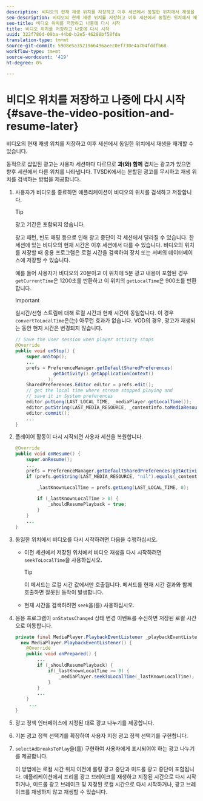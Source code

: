 ```yaml
---
description: 비디오의 현재 재생 위치를 저장하고 이후 세션에서 동일한 위치에서 재생을 재개할 수 있습니다.
seo-description: 비디오의 현재 재생 위치를 저장하고 이후 세션에서 동일한 위치에서 재생을 재개할 수 있습니다.
seo-title: 비디오 위치를 저장하고 나중에 다시 시작
title: 비디오 위치를 저장하고 나중에 다시 시작
uuid: 322f780d-09ba-44b0-b2e5-46288bf58fda
translation-type: tm+mt
source-git-commit: 5908e5a3521966496aeec0ef730e4a704fddfb68
workflow-type: tm+mt
source-wordcount: '419'
ht-degree: 0%

---
```



# 비디오 위치를 저장하고 나중에 다시 시작 {#save-the-video-position-and-resume-later}

비디오의 현재 재생 위치를 저장하고 이후 세션에서 동일한 위치에서 재생을 재개할 수 있습니다.

동적으로 삽입된 광고는 사용자 세션마다 다르므로 **과(와) 함께** 겹치는 광고가 있으면 향후 세션에서 다른 위치를 나타냅니다. TVSDK에서는 분할된 광고를 무시하고 재생 위치를 검색하는 방법을 제공합니다.

1. 사용자가 비디오를 종료하면 애플리케이션이 비디오의 위치를 검색하고 저장합니다.

   >[!TIP]
   >
   >광고 기간은 포함되지 않습니다.

   광고 패턴, 빈도 매핑 등으로 인해 광고 중단이 각 세션에서 달라질 수 있습니다. 한 세션에 있는 비디오의 현재 시간은 이후 세션에서 다를 수 있습니다. 비디오의 위치를 저장할 때 응용 프로그램은 로컬 시간을 검색하여 장치 또는 서버의 데이터베이스에 저장할 수 있습니다.

   예를 들어 사용자가 비디오의 20분이고 이 위치에 5분 광고 내용이 포함된 경우 `getCurrentTime`은 1200초를 반환하고 이 위치의 `getLocalTime`은 900초를 반환합니다.

   >[!IMPORTANT]
   >
   >실시간/선형 스트림에 대해 로컬 시간과 현재 시간이 동일합니다. 이 경우 `convertToLocalTime`은(는) 아무런 효과가 없습니다. VOD의 경우, 광고가 재생되는 동안 현지 시간은 변경되지 않습니다.

   ```java
   // Save the user session when player activity stops 
   @Override 
   public void onStop() { 
       super.onStop(); 
       ... 
       prefs = PreferenceManager.getDefaultSharedPreferences( 
                 getActivity().getApplicationContext() 
               ); 
       SharedPreferences.Editor editor = prefs.edit(); 
       // get the local time where stream stopped playing and  
       // save it in System preferences 
       editor.putLong(LAST_LOCAL_TIME, _mediaPlayer.getLocalTime());  
       editor.putString(LAST_MEDIA_RESOURCE, _contentInfo.toMediaResource().getUrl()); 
       editor.commit(); 
       ... 
   } 
   ```

1. 플레이어 활동이 다시 시작되면 사용자 세션을 복원합니다.

   ```java
   @Override 
   public void onResume() { 
       super.onResume(); 
       ... 
       prefs = PreferenceManager.getDefaultSharedPreferences(getActivity().getApplicationContext()); 
       if (prefs.getString(LAST_MEDIA_RESOURCE, "nil").equals(_contentInfo.toMediaResource().getUrl())) { 
   
           _lastKnownLocalTime = prefs.getLong(LAST_LOCAL_TIME, 0);    // get the last local time saved  
                                                                       // in system preferences 
           if (_lastKnownLocalTime > 0) { 
               _shouldResumePlayback = true; 
           } 
       } 
       ... 
   } 
   ```

1. 동일한 위치에서 비디오를 다시 시작하려면 다음을 수행하십시오.

   * 이전 세션에서 저장된 위치에서 비디오 재생을 다시 시작하려면 `seekToLocalTime`을 사용하십시오.

      >[!TIP]
      >
      >이 메서드는 로컬 시간 값에서만 호출됩니다. 메서드를 현재 시간 결과와 함께 호출하면 잘못된 동작이 발생합니다.

   * 현재 시간을 검색하려면 `seek`을(를) 사용하십시오.

1. 응용 프로그램이 `onStatusChanged` 상태 변경 이벤트를 수신하면 저장된 로컬 시간으로 이동합니다.

   ```java
   private final MediaPlayer.PlaybackEventListener _playbackEventListener =  
     new MediaPlayer.PlaybackEventListener() { 
       @Override 
       public void onPrepared() { 
           ... 
           if (_shouldResumePlayback) { 
               if(_lastKnownLocalTime >= 0) { 
                   _mediaPlayer.seekToLocalTime(_lastKnownLocalTime); 
               } 
           } 
           ... 
       } 
        ... 
   } 
   ```

1. 광고 정책 인터페이스에 지정된 대로 광고 나누기를 제공합니다.
1. 기본 광고 정책 선택기를 확장하여 사용자 지정 광고 정책 선택기를 구현합니다.
1. `selectAdBreaksToPlay`을(를) 구현하여 사용자에게 표시되어야 하는 광고 나누기를 제공합니다.

   이 방법에는 로컬 시간 위치 이전에 롤링 광고 중단과 미드롤 광고 중단이 포함됩니다. 애플리케이션에서 프리롤 광고 브레이크를 재생하고 지정된 시간으로 다시 시작하거나, 미드롤 광고 브레이크 및 지정된 로컬 시간으로 다시 시작하거나, 광고 브레이크를 재생하지 않고 재생할 수 있습니다.
